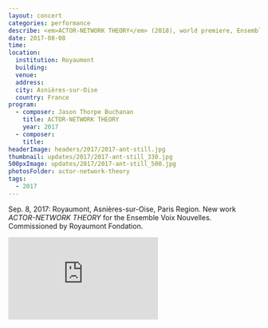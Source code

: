 ```yaml
---
layout: concert
categories: performance
describe: <em>ACTOR-NETWORK THEORY</em> (2018), world premiere, Ensemble Voix Nouvelles. Royaumont, Paris Region.
date: 2017-08-08
time:
location:
  institution: Royaumont
  building:
  venue:
  address:
  city: Asnières-sur-Oise
  country: France
program:
  - composer: Jason Thorpe Buchanan
    title: ACTOR-NETWORK THEORY
    year: 2017
  - composer:
    title:
headerImage: headers/2017/2017-ant-still.jpg
thumbnail: updates/2017/2017-ant-still_330.jpg
500pxImage: updates/2017/2017-ant-still_500.jpg
photosFolder: actor-network-theory
tags:
  - 2017
---
```

Sep. 8, 2017: Royaumont, Asnières-sur-Oise, Paris Region. New work *ACTOR-NETWORK THEORY* for the Ensemble Voix Nouvelles. Commissioned by Royaumont Fondation.

<section class="score-vid-header module-bg-dark" background-color="#051f4a">
<div class="row full-width" width="100%">
    <div class="col-12 nopadding"><iframe class="embed-responsive-item" height="165vh" src="https://player.vimeo.com/video/306331445" frameborder="0" allowfullscreen></iframe></div><br>
</div></section>
